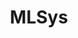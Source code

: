 ---
layout: category
title: "MLSys"
permalink: /categories/mlsys/
category: mlsys
pagination:
  enabled: true
  per_page: 6
  category: mlsys
  permalink: /categories/mlsys/:num/
---
